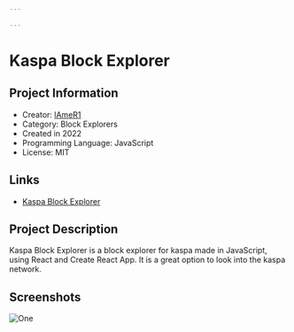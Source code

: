 ```yaml
---

---
```

# Kaspa Block Explorer

## Project Information
<!---
Feel free to add/remove fields as you see fit.
--->
- Creator: [lAmeR1](https://github.com/lAmeR1)
- Category: Block Explorers
- Created in 2022
- Programming Language: JavaScript
- License: MIT
## Links
- [Kaspa Block Explorer](https://explorer.kaspa.org/)

## Project Description
Kaspa Block Explorer is a block explorer for kaspa made in JavaScript, using React and Create React App. It is a great option to look into the kaspa network.
## Screenshots
![One](https://media.discordapp.net/attachments/1138764714747363369/1144008401941180436/image.png)
